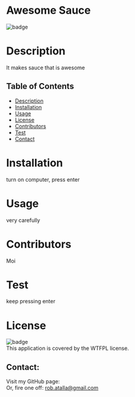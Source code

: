 # Awesome Sauce
  
  ![badge](https://img.shields.io/badge/license-WTFPL-brightgreen)<br/>
  
  
  # Description
  
   It makes sauce that is awesome

  ## Table of Contents
  - [Description](#description)
  - [Installation](#installation)
  - [Usage](#usage)
  - [License](#license)
  - [Contributors](#contributors)
  - [Test](#test)
  - [Contact](#contact)

  # Installation
  turn on computer, press enter
 
  # Usage
  very carefully
  
  # Contributors
  Moi
  
  # Test
  keep pressing enter
  
  # License
  ![badge](https://img.shields.io/badge/license-WTFPL-brightgreen)
  <br/>
  This application is covered by the WTFPL license. 

  ## Contact:
  Visit my GitHub page: <a href="https://github.com/ratalla816/"></a>
  <br/>
  Or, fire one off: <a href="mailto:rob.atalla@gmail.com">rob.atalla@gmail.com</a><br>
 